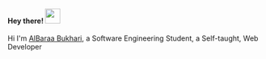 <h4> Hey there! <img src="https://raw.githubusercontent.com/verma-anushka/verma-anushka/master/gifs/wave.gif" width="30px"></h4>

Hi I'm [AlBaraa Bukhari](https://google.com), a Software Engineering Student, a Self-taught, Web Developer 

